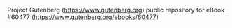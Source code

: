 Project Gutenberg (https://www.gutenberg.org) public repository for eBook #60477 (https://www.gutenberg.org/ebooks/60477)
